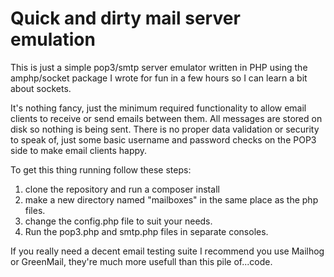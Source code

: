 # Quick and dirty mail server emulation

This is just a simple pop3/smtp server emulator written in PHP using the amphp/socket package I wrote for fun in a few hours so I can learn a bit about sockets. 

It's nothing fancy, just the minimum required functionality to allow email clients to receive or send emails between them. All messages are stored on disk so nothing is being sent. There is no proper data validation or security to speak of, just some basic username and password checks on the POP3 side to make email clients happy. 

To get this thing running follow these steps:
1. clone the repository and run a composer install 
2. make a new directory named "mailboxes" in the same place as the php files. 
3. change the config.php file to suit your needs.
4. Run the pop3.php and smtp.php files in separate consoles.

If you really need a decent email testing suite I recommend you use Mailhog or GreenMail, they're much more usefull than this pile of...code.
